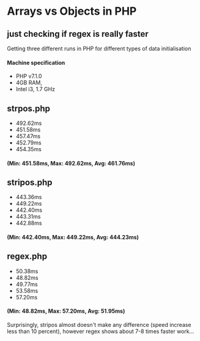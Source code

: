 # Arrays vs Objects in PHP
## just checking if regex is really faster

Getting three different runs in PHP for different types of data initialisation

#### Machine specification
* PHP v7.1.0
* 4GB RAM,
* Intel i3, 1.7 GHz

## strpos.php
* 492.62ms
* 451.58ms
* 457.47ms
* 452.79ms
* 454.35ms
#### (Min: 451.58ms, Max: 492.62ms, Avg: 461.76ms)

## stripos.php
* 443.36ms
* 449.22ms
* 442.40ms
* 443.31ms
* 442.88ms
#### (Min: 442.40ms, Max: 449.22ms, Avg: 444.23ms)

## regex.php
* 50.38ms
* 48.82ms
* 49.77ms
* 53.58ms
* 57.20ms
#### (Min: 48.82ms, Max: 57.20ms, Avg: 51.95ms)

Surprisingly, stripos almost doesn't make any difference (speed increase less than 10 percent), however regex shows about 7-8 times faster work...
